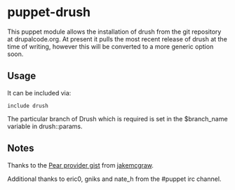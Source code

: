 # puppet-drush

This puppet module allows the installation of drush from the git repository at drupalcode.org. At present it pulls the most recent release of drush at the time of writing, however this will be converted to a more generic option soon.

## Usage

It can be included via:

    include drush

The particular branch of Drush which is required is set in the $branch_name variable in drush::params.

## Notes

Thanks to the <a href="git://gist.github.com/305778.git">Pear provider gist</a> from <a href="https://gist.github.com/jakemcgraw">jakemcgraw</a>.

Additional thanks to eric0, gniks and nate_h from the #puppet irc channel.
